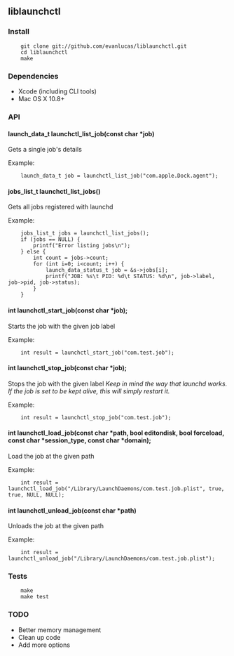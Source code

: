 ## liblaunchctl

### Install

		git clone git://github.com/evanlucas/liblaunchctl.git
		cd liblaunchctl
		make

### Dependencies

- Xcode (including CLI tools)
- Mac OS X 10.8+

### API

#### launch_data_t launchctl_list_job(const char *job)

Gets a single job's details

Example:

		launch_data_t job = launchctl_list_job("com.apple.Dock.agent");
		
#### jobs_list_t launchctl_list_jobs()

Gets all jobs registered with launchd

Example:

		jobs_list_t jobs = launchctl_list_jobs();
		if (jobs == NULL) {
			printf("Error listing jobs\n");
		} else {
			int count = jobs->count;
			for (int i=0; i<count; i++) {
				launch_data_status_t job = &s->jobs[i];
				printf("JOB: %s\t PID: %d\t STATUS: %d\n", job->label, job->pid, job->status);
			}
		}

#### int launchctl_start_job(const char *job);

Starts the job with the given job label

Example:

		int result = launchctl_start_job("com.test.job");

#### int launchctl_stop_job(const char *job);

Stops the job with the given label
*Keep in mind the way that launchd works.  If the job is set to be kept alive, this will simply restart it.*

Example:

		int result = launchctl_stop_job("com.test.job");

#### int launchctl_load_job(const char *path, bool editondisk, bool forceload, const char *session_type, const char *domain);

Load the job at the given path

Example:

		int result = launchctl_load_job("/Library/LaunchDaemons/com.test.job.plist", true, true, NULL, NULL);

#### int launchctl_unload_job(const char *path)

Unloads the job at the given path

Example:

		int result = launchctl_unload_job("/Library/LaunchDaemons/com.test.job.plist");

### Tests

		make
		make test

### TODO

- Better memory management
- Clean up code
- Add more options
